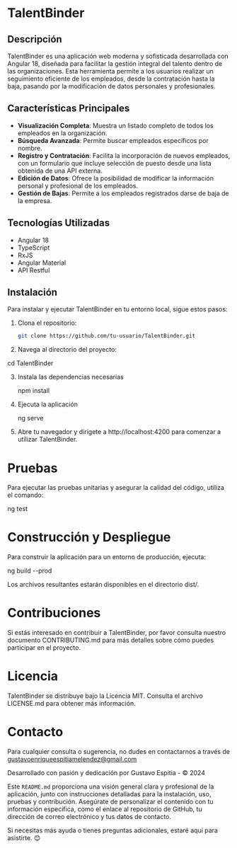# TalentBinder

## Descripción

TalentBinder es una aplicación web moderna y sofisticada desarrollada con Angular 18, diseñada para facilitar la gestión integral del talento dentro de las organizaciones. Esta herramienta permite a los usuarios realizar un seguimiento eficiente de los empleados, desde la contratación hasta la baja, pasando por la modificación de datos personales y profesionales.

## Características Principales

- **Visualización Completa**: Muestra un listado completo de todos los empleados en la organización.
- **Búsqueda Avanzada**: Permite buscar empleados específicos por nombre.
- **Registro y Contratación**: Facilita la incorporación de nuevos empleados, con un formulario que incluye selección de puesto desde una lista obtenida de una API externa.
- **Edición de Datos**: Ofrece la posibilidad de modificar la información personal y profesional de los empleados.
- **Gestión de Bajas**: Permite a los empleados registrados darse de baja de la empresa.

## Tecnologías Utilizadas

- Angular 18
- TypeScript
- RxJS
- Angular Material
- API Restful

## Instalación

Para instalar y ejecutar TalentBinder en tu entorno local, sigue estos pasos:

1. Clona el repositorio:
   ```sh
   git clone https://github.com/tu-usuario/TalentBinder.git

2. Navega al directorio del proyecto:

  cd TalentBinder

3. Instala las dependencias necesarias

    npm install

4. Ejecuta la aplicación

    ng serve

5. Abre tu navegador y dirígete a http://localhost:4200 para comenzar a utilizar TalentBinder.

# Pruebas

Para ejecutar las pruebas unitarias y asegurar la calidad del código, utiliza el comando:

ng test

# Construcción y Despliegue
Para construir la aplicación para un entorno de producción, ejecuta:

ng build --prod

Los archivos resultantes estarán disponibles en el directorio dist/.

# Contribuciones

Si estás interesado en contribuir a TalentBinder, por favor consulta nuestro documento CONTRIBUTING.md para más detalles sobre cómo puedes participar en el proyecto.

# Licencia
TalentBinder se distribuye bajo la Licencia MIT. Consulta el archivo LICENSE.md para obtener más información.

# Contacto
Para cualquier consulta o sugerencia, no dudes en contactarnos a través de gustavoenriqueespitiamelendez@gmail.com

Desarrollado con pasión y dedicación por Gustavo Espitia - © 2024


Este `README.md` proporciona una visión general clara y profesional de la aplicación, junto con instrucciones detalladas para la instalación, uso, pruebas y contribución. Asegúrate de personalizar el contenido con tu información específica, como el enlace al repositorio de GitHub, tu dirección de correo electrónico y tus datos de contacto.

Si necesitas más ayuda o tienes preguntas adicionales, estaré aquí para asistirte. 😊




